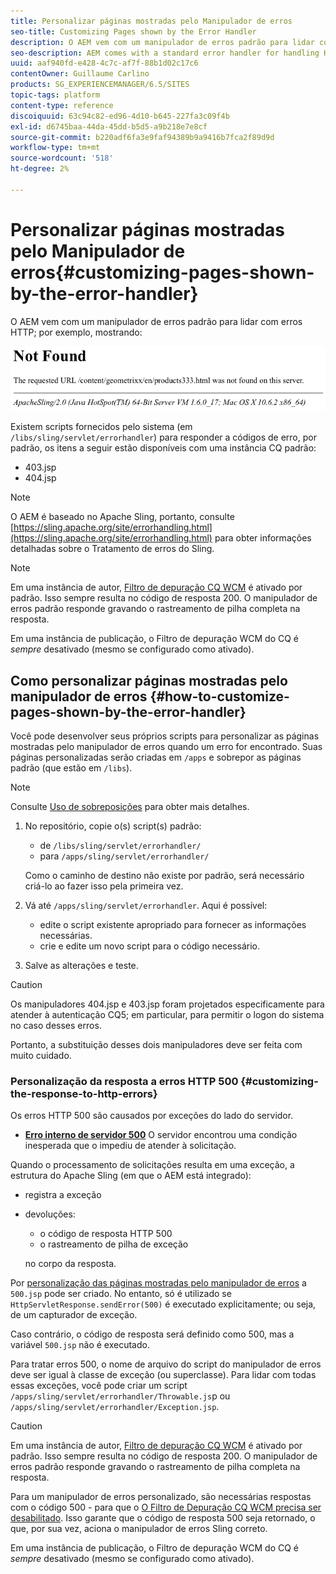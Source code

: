 ```yaml
---
title: Personalizar páginas mostradas pelo Manipulador de erros
seo-title: Customizing Pages shown by the Error Handler
description: O AEM vem com um manipulador de erros padrão para lidar com erros HTTP
seo-description: AEM comes with a standard error handler for handling HTTP errors
uuid: aaf940fd-e428-4c7c-af7f-88b1d02c17c6
contentOwner: Guillaume Carlino
products: SG_EXPERIENCEMANAGER/6.5/SITES
topic-tags: platform
content-type: reference
discoiquuid: 63c94c82-ed96-4d10-b645-227fa3c09f4b
exl-id: d6745baa-44da-45dd-b5d5-a9b218e7e8cf
source-git-commit: b220adf6fa3e9faf94389b9a9416b7fca2f89d9d
workflow-type: tm+mt
source-wordcount: '518'
ht-degree: 2%

---
```


# Personalizar páginas mostradas pelo Manipulador de erros{#customizing-pages-shown-by-the-error-handler}

O AEM vem com um manipulador de erros padrão para lidar com erros HTTP; por exemplo, mostrando:

![chlimage_1-67](assets/chlimage_1-67a.png)

Existem scripts fornecidos pelo sistema (em `/libs/sling/servlet/errorhandler`) para responder a códigos de erro, por padrão, os itens a seguir estão disponíveis com uma instância CQ padrão:

* 403.jsp
* 404.jsp

>[!NOTE]
>
>O AEM é baseado no Apache Sling, portanto, consulte [https://sling.apache.org/site/errorhandling.html](https://sling.apache.org/site/errorhandling.html) para obter informações detalhadas sobre o Tratamento de erros do Sling.

>[!NOTE]
>
>Em uma instância de autor, [Filtro de depuração CQ WCM](/help/sites-deploying/osgi-configuration-settings.md) é ativado por padrão. Isso sempre resulta no código de resposta 200. O manipulador de erros padrão responde gravando o rastreamento de pilha completa na resposta.
>
>Em uma instância de publicação, o Filtro de depuração WCM do CQ é *sempre* desativado (mesmo se configurado como ativado).

## Como personalizar páginas mostradas pelo manipulador de erros {#how-to-customize-pages-shown-by-the-error-handler}

Você pode desenvolver seus próprios scripts para personalizar as páginas mostradas pelo manipulador de erros quando um erro for encontrado. Suas páginas personalizadas serão criadas em `/apps` e sobrepor as páginas padrão (que estão em `/libs`).

>[!NOTE]
>
>Consulte [Uso de sobreposições](/help/sites-developing/overlays.md) para obter mais detalhes.

1. No repositório, copie o(s) script(s) padrão:

   * de `/libs/sling/servlet/errorhandler/`
   * para `/apps/sling/servlet/errorhandler/`

   Como o caminho de destino não existe por padrão, será necessário criá-lo ao fazer isso pela primeira vez.

1. Vá até `/apps/sling/servlet/errorhandler`. Aqui é possível:

   * edite o script existente apropriado para fornecer as informações necessárias.
   * crie e edite um novo script para o código necessário.

1. Salve as alterações e teste.

>[!CAUTION]
>
>Os manipuladores 404.jsp e 403.jsp foram projetados especificamente para atender à autenticação CQ5; em particular, para permitir o logon do sistema no caso desses erros.
>
>Portanto, a substituição desses dois manipuladores deve ser feita com muito cuidado.

### Personalização da resposta a erros HTTP 500 {#customizing-the-response-to-http-errors}

Os erros HTTP 500 são causados por exceções do lado do servidor.

* **[Erro interno de servidor 500](https://www.w3.org/Protocols/rfc2616/rfc2616-sec10.html)**
O servidor encontrou uma condição inesperada que o impediu de atender à solicitação.

Quando o processamento de solicitações resulta em uma exceção, a estrutura do Apache Sling (em que o AEM está integrado):

* registra a exceção
* devoluções:

   * o código de resposta HTTP 500
   * o rastreamento de pilha de exceção

   no corpo da resposta.

Por [personalização das páginas mostradas pelo manipulador de erros](#how-to-customize-pages-shown-by-the-error-handler) a `500.jsp` pode ser criado. No entanto, só é utilizado se `HttpServletResponse.sendError(500)` é executado explicitamente; ou seja, de um capturador de exceção.

Caso contrário, o código de resposta será definido como 500, mas a variável `500.jsp` não é executado.

Para tratar erros 500, o nome de arquivo do script do manipulador de erros deve ser igual à classe de exceção (ou superclasse). Para lidar com todas essas exceções, você pode criar um script `/apps/sling/servlet/errorhandler/Throwable.js`p ou `/apps/sling/servlet/errorhandler/Exception.jsp`.

>[!CAUTION]
>
>Em uma instância de autor, [Filtro de depuração CQ WCM](/help/sites-deploying/osgi-configuration-settings.md) é ativado por padrão. Isso sempre resulta no código de resposta 200. O manipulador de erros padrão responde gravando o rastreamento de pilha completa na resposta.
>
>Para um manipulador de erros personalizado, são necessárias respostas com o código 500 - para que o [O Filtro de Depuração CQ WCM precisa ser desabilitado](/help/sites-deploying/osgi-configuration-settings.md). Isso garante que o código de resposta 500 seja retornado, o que, por sua vez, aciona o manipulador de erros Sling correto.
>
>Em uma instância de publicação, o Filtro de depuração WCM do CQ é *sempre* desativado (mesmo se configurado como ativado).
